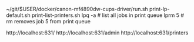 
~/git/$USER/docker/canon-mf4890dw-cups-driver/run.sh
print-lp-default.sh
print-list-printers.sh
lpq -a # list all jobs in print queue
lprm 5  # rm removes job 5 from print queue

http://localhost:631/
http://localhost:631/admin
http://localhost:631/printers
